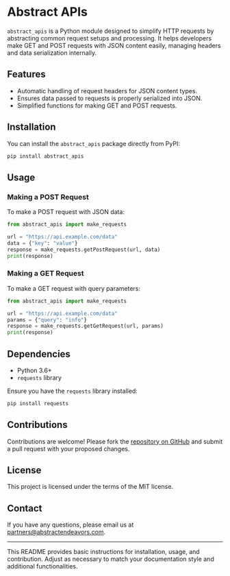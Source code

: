 # Abstract APIs

`abstract_apis` is a Python module designed to simplify HTTP requests by abstracting common request setups and processing. It helps developers make GET and POST requests with JSON content easily, managing headers and data serialization internally.

## Features

- Automatic handling of request headers for JSON content types.
- Ensures data passed to requests is properly serialized into JSON.
- Simplified functions for making GET and POST requests.

## Installation

You can install the `abstract_apis` package directly from PyPI:

```bash
pip install abstract_apis
```

## Usage

### Making a POST Request

To make a POST request with JSON data:

```python
from abstract_apis import make_requests

url = "https://api.example.com/data"
data = {"key": "value"}
response = make_requests.getPostRequest(url, data)
print(response)
```

### Making a GET Request

To make a GET request with query parameters:

```python
from abstract_apis import make_requests

url = "https://api.example.com/data"
params = {"query": "info"}
response = make_requests.getGetRequest(url, params)
print(response)
```

## Dependencies

- Python 3.6+
- `requests` library

Ensure you have the `requests` library installed:

```bash
pip install requests
```

## Contributions

Contributions are welcome! Please fork the [repository on GitHub](https://github.com/AbstractEndeavors/abstract_apis) and submit a pull request with your proposed changes.

## License

This project is licensed under the terms of the MIT license.

## Contact

If you have any questions, please email us at [partners@abstractendeavors.com](mailto:partners@abstractendeavors.com).

---

This README provides basic instructions for installation, usage, and contribution. Adjust as necessary to match your documentation style and additional functionalities.
